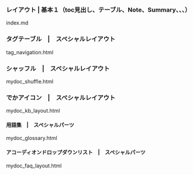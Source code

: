 
### レイアウト | 基本１（toc見出し、テーブル、Note、Summary、、、）
index.md

### タグテーブル　|　スペシャルレイアウト
tag_navigation.html

### シャッフル　|　スペシャルレイアウト
mydoc_shuffle.html

### でかアイコン　|　スペシャルレイアウト
mydoc_kb_layout.html

#### 用語集　|　スペシャルパーツ
mydoc_glossary.html
#### アコーディオンドロップダウンリスト　|　スペシャルパーツ
mydoc_faq_layout.html

```
```


